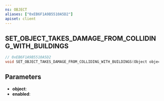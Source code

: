 ```yaml
---
ns: OBJECT
aliases: ["0xEB6F1A9B5510A5D2"]
apiset: client
---
```

## SET_OBJECT_TAKES_DAMAGE_FROM_COLLIDING_WITH_BUILDINGS

```c
// 0xEB6F1A9B5510A5D2
void SET_OBJECT_TAKES_DAMAGE_FROM_COLLIDING_WITH_BUILDINGS(Object object,BOOL enabled);
```


## Parameters
* **object**:
* **enabled**: